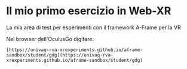 # Il mio primo esercizio in Web-XR

La mia area di test per esperimenti con il framework A-Frame per la VR

Nel browser dell'OculusGo digitare: 

    [https://univaq-rva-xrexperiments.github.io/aframe-sandbox/student/gdg](https://univaq-rva-xrexperiments.github.io/aframe-sandbox/student/gdg)
